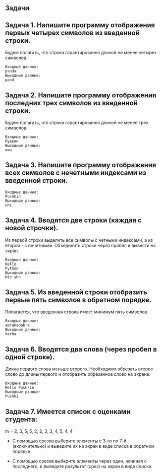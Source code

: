## Задачи 

## Задача 1. Напишите программу отображения первых четырех символов из введенной строки.
Будем полагать, что строка гарантированно длиной не менее четырех символов.

```
Входные данные:
panda
Выходные данные:
pand
```

## Задача 2. Напишите программу отображения последних трех символов из введенной строки. 
Будем полагать, что строка гарантированно длиной не менее трех символов.
```
Входные данные:
Пушкин
Выходные данные:
кин
```
## Задача 3. Напишите программу отображения всех символов с нечетными индексами из введенной строки.

```
Входные данные:
Pushkin
Выходные данные:
uhi
```
## Задача 4. Вводятся две строки (каждая с новой строчки). 

Из первой строки выделить все символы с четными индексами, а из второй - с нечетными.
Объединить строки через пробел и вывести на экран.

```
Входные данные:
Hello
Python
Выходные данные:
Hlo yhn
```
## Задача 5. Из введенной строки отобразить первые пять символов в обратном порядке.
Полагается, что введенная строка имеет минимум пять символов.

```
Входные данные:
abrakadabra
Выходные данные:
karba
```

## Задача 6. Вводятся два слова (через пробел в одной строке). 
Длина первого слова меньше второго.
Необходимо обрезать второе слово до длины первого и отобразить обрезанное слово на экране.

```
Входные данные:
Hello Pushkin
Выходные данные:
Pushki
```




## Задача 7. Имеется список с оценками студента:

m = 2, 3, 5, 5, 2, 2, 3, 3, 4, 5, 4, 4

* С помощью срезов выберите элементы с 3-го по 7-й (включительно) и выведите их на экран в виде списка в обратном порядке.

* С помощью срезов выберите элементы через один, начиная с последнего, и выведите результат (срез) на экран в виде списка.